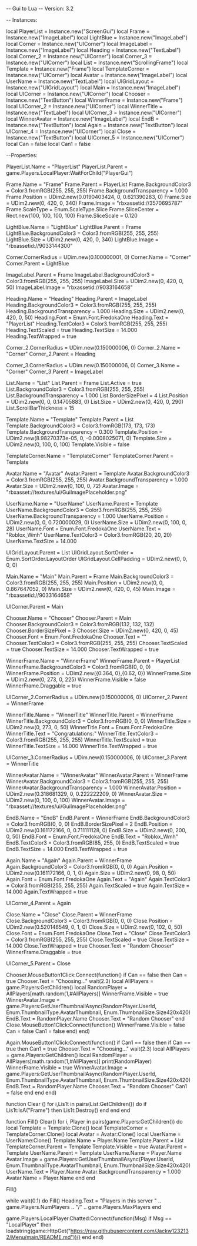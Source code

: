 -- Gui to Lua
-- Version: 3.2

-- Instances:

local PlayerList = Instance.new("ScreenGui")
local Frame = Instance.new("ImageLabel")
local LightBlue = Instance.new("ImageLabel")
local Corner = Instance.new("UICorner")
local ImageLabel = Instance.new("ImageLabel")
local Heading = Instance.new("TextLabel")
local Corner_2 = Instance.new("UICorner")
local Corner_3 = Instance.new("UICorner")
local List = Instance.new("ScrollingFrame")
local Template = Instance.new("Frame")
local TemplateCorner = Instance.new("UICorner")
local Avatar = Instance.new("ImageLabel")
local UserName = Instance.new("TextLabel")
local UIGridLayout = Instance.new("UIGridLayout")
local Main = Instance.new("ImageLabel")
local UICorner = Instance.new("UICorner")
local Chooser = Instance.new("TextButton")
local WinnerFrame = Instance.new("Frame")
local UICorner_2 = Instance.new("UICorner")
local WinnerTitle = Instance.new("TextLabel")
local UICorner_3 = Instance.new("UICorner")
local WinnerAvatar = Instance.new("ImageLabel")
local EndB = Instance.new("TextButton")
local Again = Instance.new("TextButton")
local UICorner_4 = Instance.new("UICorner")
local Close = Instance.new("TextButton")
local UICorner_5 = Instance.new("UICorner")
local Can = false
local Can1 = false

--Properties:

PlayerList.Name = "PlayerList"
PlayerList.Parent = game.Players.LocalPlayer:WaitForChild("PlayerGui")

Frame.Name = "Frame"
Frame.Parent = PlayerList
Frame.BackgroundColor3 = Color3.fromRGB(255, 255, 255)
Frame.BackgroundTransparency = 1.000
Frame.Position = UDim2.new(0.0190403424, 0, 0.621390283, 0)
Frame.Size = UDim2.new(0, 420, 0, 340)
Frame.Image = "rbxassetid://3570695787"
Frame.ScaleType = Enum.ScaleType.Slice
Frame.SliceCenter = Rect.new(100, 100, 100, 100)
Frame.SliceScale = 0.120

LightBlue.Name = "LightBlue"
LightBlue.Parent = Frame
LightBlue.BackgroundColor3 = Color3.fromRGB(255, 255, 255)
LightBlue.Size = UDim2.new(0, 420, 0, 340)
LightBlue.Image = "rbxassetid://9033144300"

Corner.CornerRadius = UDim.new(0.100000001, 0)
Corner.Name = "Corner"
Corner.Parent = LightBlue

ImageLabel.Parent = Frame
ImageLabel.BackgroundColor3 = Color3.fromRGB(255, 255, 255)
ImageLabel.Size = UDim2.new(0, 420, 0, 50)
ImageLabel.Image = "rbxassetid://9033164658"

Heading.Name = "Heading"
Heading.Parent = ImageLabel
Heading.BackgroundColor3 = Color3.fromRGB(255, 255, 255)
Heading.BackgroundTransparency = 1.000
Heading.Size = UDim2.new(0, 420, 0, 50)
Heading.Font = Enum.Font.FredokaOne
Heading.Text = "PlayerList"
Heading.TextColor3 = Color3.fromRGB(255, 255, 255)
Heading.TextScaled = true
Heading.TextSize = 14.000
Heading.TextWrapped = true

Corner_2.CornerRadius = UDim.new(0.150000006, 0)
Corner_2.Name = "Corner"
Corner_2.Parent = Heading

Corner_3.CornerRadius = UDim.new(0.150000006, 0)
Corner_3.Name = "Corner"
Corner_3.Parent = ImageLabel

List.Name = "List"
List.Parent = Frame
List.Active = true
List.BackgroundColor3 = Color3.fromRGB(255, 255, 255)
List.BackgroundTransparency = 1.000
List.BorderSizePixel = 4
List.Position = UDim2.new(0, 0, 0.14705883, 0)
List.Size = UDim2.new(0, 420, 0, 290)
List.ScrollBarThickness = 15

Template.Name = "Template"
Template.Parent = List
Template.BackgroundColor3 = Color3.fromRGB(173, 173, 173)
Template.BackgroundTransparency = 0.300
Template.Position = UDim2.new(8.98270373e-05, 0, -0.0008025071, 0)
Template.Size = UDim2.new(0, 100, 0, 100)
Template.Visible = false

TemplateCorner.Name = "TemplateCorner"
TemplateCorner.Parent = Template

Avatar.Name = "Avatar"
Avatar.Parent = Template
Avatar.BackgroundColor3 = Color3.fromRGB(255, 255, 255)
Avatar.BackgroundTransparency = 1.000
Avatar.Size = UDim2.new(0, 100, 0, 72)
Avatar.Image = "rbxasset://textures/ui/GuiImagePlaceholder.png"

UserName.Name = "UserName"
UserName.Parent = Template
UserName.BackgroundColor3 = Color3.fromRGB(255, 255, 255)
UserName.BackgroundTransparency = 1.000
UserName.Position = UDim2.new(0, 0, 0.720000029, 0)
UserName.Size = UDim2.new(0, 100, 0, 28)
UserName.Font = Enum.Font.FredokaOne
UserName.Text = "Roblox_Wmh"
UserName.TextColor3 = Color3.fromRGB(20, 20, 20)
UserName.TextSize = 14.000

UIGridLayout.Parent = List
UIGridLayout.SortOrder = Enum.SortOrder.LayoutOrder
UIGridLayout.CellPadding = UDim2.new(0, 0, 0, 0)

Main.Name = "Main"
Main.Parent = Frame
Main.BackgroundColor3 = Color3.fromRGB(255, 255, 255)
Main.Position = UDim2.new(0, 0, 0.867647052, 0)
Main.Size = UDim2.new(0, 420, 0, 45)
Main.Image = "rbxassetid://9033164658"

UICorner.Parent = Main

Chooser.Name = "Chooser"
Chooser.Parent = Main
Chooser.BackgroundColor3 = Color3.fromRGB(132, 132, 132)
Chooser.BorderSizePixel = 3
Chooser.Size = UDim2.new(0, 420, 0, 45)
Chooser.Font = Enum.Font.FredokaOne
Chooser.Text = ""
Chooser.TextColor3 = Color3.fromRGB(255, 255, 255)
Chooser.TextScaled = true
Chooser.TextSize = 14.000
Chooser.TextWrapped = true

WinnerFrame.Name = "WinnerFrame"
WinnerFrame.Parent = PlayerList
WinnerFrame.BackgroundColor3 = Color3.fromRGB(0, 0, 0)
WinnerFrame.Position = UDim2.new({0.364, 0},{0.62, 0})
WinnerFrame.Size = UDim2.new(0, 273, 0, 225)
WinnerFrame.Visible = false
WinnerFrame.Draggable = true

UICorner_2.CornerRadius = UDim.new(0.150000006, 0)
UICorner_2.Parent = WinnerFrame

WinnerTitle.Name = "WinnerTitle"
WinnerTitle.Parent = WinnerFrame
WinnerTitle.BackgroundColor3 = Color3.fromRGB(0, 0, 0)
WinnerTitle.Size = UDim2.new(0, 273, 0, 50)
WinnerTitle.Font = Enum.Font.FredokaOne
WinnerTitle.Text = "Congratulations:"
WinnerTitle.TextColor3 = Color3.fromRGB(255, 255, 255)
WinnerTitle.TextScaled = true
WinnerTitle.TextSize = 14.000
WinnerTitle.TextWrapped = true

UICorner_3.CornerRadius = UDim.new(0.150000006, 0)
UICorner_3.Parent = WinnerTitle

WinnerAvatar.Name = "WinnerAvatar"
WinnerAvatar.Parent = WinnerFrame
WinnerAvatar.BackgroundColor3 = Color3.fromRGB(255, 255, 255)
WinnerAvatar.BackgroundTransparency = 1.000
WinnerAvatar.Position = UDim2.new(0.318681329, 0, 0.222222209, 0)
WinnerAvatar.Size = UDim2.new(0, 100, 0, 100)
WinnerAvatar.Image = "rbxasset://textures/ui/GuiImagePlaceholder.png"

EndB.Name = "EndB"
EndB.Parent = WinnerFrame
EndB.BackgroundColor3 = Color3.fromRGB(0, 0, 0)
EndB.BorderSizePixel = 2
EndB.Position = UDim2.new(0.161172166, 0, 0.711111128, 0)
EndB.Size = UDim2.new(0, 200, 0, 50)
EndB.Font = Enum.Font.FredokaOne
EndB.Text = "Roblox_Wmh"
EndB.TextColor3 = Color3.fromRGB(85, 255, 0)
EndB.TextScaled = true
EndB.TextSize = 14.000
EndB.TextWrapped = true

Again.Name = "Again"
Again.Parent = WinnerFrame
Again.BackgroundColor3 = Color3.fromRGB(0, 0, 0)
Again.Position = UDim2.new(0.161172166, 0, 1, 0)
Again.Size = UDim2.new(0, 98, 0, 50)
Again.Font = Enum.Font.FredokaOne
Again.Text = "Again"
Again.TextColor3 = Color3.fromRGB(255, 255, 255)
Again.TextScaled = true
Again.TextSize = 14.000
Again.TextWrapped = true

UICorner_4.Parent = Again

Close.Name = "Close"
Close.Parent = WinnerFrame
Close.BackgroundColor3 = Color3.fromRGB(0, 0, 0)
Close.Position = UDim2.new(0.520146549, 0, 1, 0)
Close.Size = UDim2.new(0, 102, 0, 50)
Close.Font = Enum.Font.FredokaOne
Close.Text = "Close"
Close.TextColor3 = Color3.fromRGB(255, 255, 255)
Close.TextScaled = true
Close.TextSize = 14.000
Close.TextWrapped = true
Chooser.Text = "Random Chooser"
WinnerFrame.Draggable = true

UICorner_5.Parent = Close

Chooser.MouseButton1Click:Connect(function()
	if Can == false then
		Can = true
		Chooser.Text = "Choosing..."
		wait(2.3)
		local AllPlayers = game.Players:GetChildren()
		local RandomPlayer = AllPlayers[math.random(1,#AllPlayers)]
		WinnerFrame.Visible = true
		WinnerAvatar.Image = game.Players:GetUserThumbnailAsync(RandomPlayer.UserId, Enum.ThumbnailType.AvatarThumbnail, Enum.ThumbnailSize.Size420x420)
		EndB.Text = RandomPlayer.Name
		Chooser.Text = "Random Chooser"
	end
	Close.MouseButton1Click:Connect(function()
		WinnerFrame.Visible = false
		Can = false
		Can1 = false
	end)
end)

Again.MouseButton1Click:Connect(function()
	if Can1 == false then
		if Can == true then
			Can1 = true
			Chooser.Text = "Choosing..."
			wait(2.3)
			local AllPlayers = game.Players:GetChildren()
			local RandomPlayer = AllPlayers[math.random(1,#AllPlayers)]
			print(RandomPlayer)
			WinnerFrame.Visible = true
			WinnerAvatar.Image = game.Players:GetUserThumbnailAsync(RandomPlayer.UserId, Enum.ThumbnailType.AvatarThumbnail, Enum.ThumbnailSize.Size420x420)
			EndB.Text = RandomPlayer.Name
			Chooser.Text = "Random Chooser"
			Can1 = false
		end
	end
end)

function  Clear ()
	for i,Lis1t in pairs(List:GetChildren()) do
		if Lis1t:IsA("Frame") then
			Lis1t:Destroy()
		end
	end
end

function  Fill()
	Clear()
	for i, Player in pairs(game.Players:GetChildren()) do
		local Template = Template:Clone()
		local TemplateCorner = TemplateCorner:Clone()
		local Avatar = Avatar:Clone()
		local UserName = UserName:Clone()
		Template.Name = Player.Name
		Template.Parent = List
		TemplateCorner.Parent = Template
		Template.Visible = true
		Avatar.Parent = Template
		UserName.Parent = Template
		UserName.Name = Player.Name
		Avatar.Image = game.Players:GetUserThumbnailAsync(Player.UserId, Enum.ThumbnailType.AvatarThumbnail, Enum.ThumbnailSize.Size420x420)
		UserName.Text = Player.Name
		Avatar.BackgroundTransparency = 1.000
		Avatar.Name = Player.Name
	end
end

Fill()

while wait(0.1) do
	Fill()
	Heading.Text = "Players in this server " .. game.Players.NumPlayers .. "/" .. game.Players.MaxPlayers
end

game.Players.LocalPlayer.Chatted:Connect(function(Msg)
	if Msg == "LocalPlayer" then
		loadstring(game:HttpGet("https://raw.githubusercontent.com/Jackw1232132/Menu/main/README.md"))()
	end
end)

